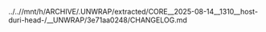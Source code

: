 ../..//mnt/h/ARCHIVE/.UNWRAP/extracted/CORE__2025-08-14__1310__host-duri-head-/__UNWRAP/3e71aa0248/CHANGELOG.md